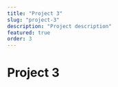```yaml
---
title: "Project 3"
slug: "project-3"
description: "Project description"
featured: true
order: 3
---
```


# Project 3
